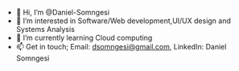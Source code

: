 - 👋 Hi, I’m @Daniel-Somngesi
- 👀 I’m interested in Software/Web development,UI/UX design and Systems Analysis
- 🌱 I’m currently learning Cloud computing
- 📫 Get in touch; Email: dsomngesi@gmail.com, LinkedIn: Daniel Somngesi
<!---
Daniel-Somngesi/Daniel-Somngesi is a ✨ special ✨ repository because its `README.md` (this file) appears on your GitHub profile.
You can click the Preview link to take a look at your changes.
--->
